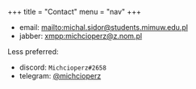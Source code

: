 +++
title = "Contact"
menu = "nav"
+++

 - email: <mailto:michal.sidor@students.mimuw.edu.pl>
 - jabber: <xmpp:michcioperz@z.nom.pl>

Less preferred:

 - discord: `Michcioperz#2658`
 - telegram: [@michcioperz](https://t.me/michcioperz)

